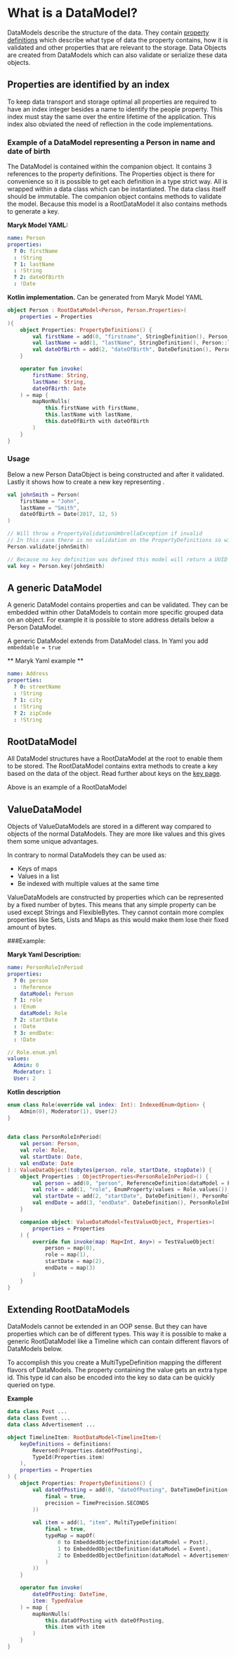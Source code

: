 # What is a DataModel?
DataModels describe the structure of the data. They contain 
[property definitions](properties/properties.md) which describe what type of data the 
property contains, how it is validated and other properties that are relevant to the 
storage. Data Objects are created from DataModels which can also validate or serialize
these data objects.  

## Properties are identified by an index
To keep data transport and storage optimal all properties are required to
have an index integer besides a name to identify the people property. This index
must stay the same over the entire lifetime of the application. This index also
obviated the need of reflection in the code implementations.

### Example of a DataModel representing a Person in name and date of birth
The DataModel is contained within the companion object. It contains 3 references to the
property definitions. The Properties object is there for convenience so it is possible 
to get each definition in a type strict way. All is wrapped within a data class which 
can be instantiated. The data class itself should be immutable. The companion object
contains methods to validate the model. Because this model is a RootDataModel it also
contains methods to generate a key.

**Maryk Model YAML:**
```yaml
name: Person
properties:
  ? 0: firstName
  : !String
  ? 1: lastName
  : !String
  ? 2: dateOfBirth
  : !Date
```

**Kotlin implementation.** Can be generated from Maryk Model YAML
```kotlin
object Person : RootDataModel<Person, Person.Properties>(
    properties = Properties
){ 
    object Properties: PropertyDefinitions() {
        val firstName = add(0, "firstname", StringDefinition(), Person::firstName)
        val lastName = add(1, "lastName", StringDefinition(), Person::lastName)
        val dateOfBirth = add(2, "dateOfBirth", DateDefinition(), Person::dateOfBirth)
    }

    operator fun invoke(
        firstName: String,
        lastName: String,
        dateOfBirth: Date
    ) = map {
        mapNonNulls(
            this.firstName with firstName,
            this.lastName with lastName,
            this.dateOfBirth with dateOfBirth
        )
    }
}
```

### Usage
Below a new Person DataObject is being constructed and after it validated. Lastly 
it shows how to create a new key representing . 

```kotlin
val johnSmith = Person(
    firstName = "John",
    lastName = "Smith",
    dateOfBirth = Date(2017, 12, 5)
)

// Will throw a PropertyValidationUmbrellaException if invalid
// In this case there is no validation on the PropertyDefinitions so will succeed
Person.validate(johnSmith) 

// Because no key definition was defined this model will return a UUID based key
val key = Person.key(johnSmith)
```

## A generic DataModel
A generic DataModel contains properties and can be validated. They can be embedded
within other DataModels to contain more specific grouped data on an object. For example
it is possible to store address details below a Person DataModel. 

A generic DataModel extends from DataModel class. In Yaml you add ```embeddable = true```

** Maryk Yaml example **

```yaml
name: Address
properties:
  ? 0: streetName
  : !String
  ? 1: city
  : !String
  ? 2: zipCode
  : !String
```

## RootDataModel
All DataModel structures have a RootDataModel at the root to enable them to be stored.
The RootDataModel contains extra methods to create a key based on the data of the
object. Read further about keys on the [key page](key.md).
 
Above is an example of a RootDataModel

## ValueDataModel
Objects of ValueDataModels are stored in a different way compared to objects of the
normal DataModels. They are more like values and this gives them some unique 
 advantages.
 
 In contrary to normal DataModels they can be used as:
 - Keys of maps
 - Values in a list
 - Be indexed with multiple values at the same time
 
ValueDataModels are constructed by properties which can be represented by a fixed number
of bytes. This means that any simple property can be used except Strings and
FlexibleBytes. They cannot contain more complex properties like Sets, Lists and Maps as
this would make them lose their fixed amount of bytes.
 
###Example:
 
**Maryk Yaml Description:**
```yaml
name: PersonRoleInPeriod
properties:
  ? 0: person
  : !Reference
    dataModel: Person
  ? 1: role
  : !Enum
    dataModel: Role
  ? 2: startDate
  : !Date
  ? 3: endDate:
  : !Date
```
 
```yaml
// Role.enum.yml
values:
  Admin: 0
  Moderator: 1
  User: 2
```
 
**Kotlin description** 

```kotlin
enum class Role(override val index: Int): IndexedEnum<Option> {
    Admin(0), Moderator(1), User(2)
}

 
data class PersonRoleInPeriod(
    val person: Person,
    val role: Role,
    val startDate: Date,
    val endDate: Date
) : ValueDataObject(toBytes(person, role, startDate, stopDate)) {
    object Properties : ObjectProperties<PersonRoleInPeriod>() {
        val person = add(0, "person", ReferenceDefinition(dataModel = Person), PersonRoleInPeriod::person)
        val role = add(1, "role", EnumProperty(values = Role.values()), PersonRoleInPeriod::role)
        val startDate = add(2, "startDate", DateDefinition(), PersonRoleInPeriod::startDate)
        val endDate = add(3, "endDate". DateDefinition(), PersonRoleInPeriod::endDate)
    }

    companion object: ValueDataModel<TestValueObject, Properties>(
        properties = Properties
    ) {
        override fun invoke(map: Map<Int, Any>) = TestValueObject(
            person = map(0),
            role = map(1),
            startDate = map(2),
            endDate = map(3)
        )
    }
}
```

## Extending RootDataModels

DataModels cannot be extended in an OOP sense. But they can have properties which
can be of different types. This way it is possible to make a generic RootDataModel
like a Timeline which can contain different flavors of DataModels below. 

To accomplish this you create a MultiTypeDefinition mapping the different flavors 
of DataModels. The property containing the value gets an extra type id. This type id
can also be encoded into the key so data can be quickly queried on type. 

**Example**

```kotlin
data class Post ...
data class Event ...
data class Advertisement ...

object TimelineItem: RootDataModel<TimelineItem>(
    keyDefinitions = definitions(
        Reversed(Properties.dateOfPosting),
        TypeId(Properties.item)
    ),
    properties = Properties
) {
    object Properties: PropertyDefinitions() {
        val dateOfPosting = add(0, "dateOfPosting", DateTimeDefinition(
            final = true,
            precision = TimePrecision.SECONDS
        ))
        
        val item = add(1, "item", MultiTypeDefinition(
            final = true,
            typeMap = mapOf(
                0 to EmbeddedObjectDefinition(dataModel = Post),
                1 to EmbeddedObjectDefinition(dataModel = Event),
                2 to EmbeddedObjectDefinition(dataModel = Advertisement)
            )
        ))
    }

    operator fun invoke(
        dateOfPosting: DateTime,
        item: TypedValue
    ) = map {
        mapNonNulls(
            this.dataOfPosting with dateOfPosting,
            this.item with item
        )
    }
}
```
